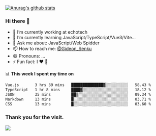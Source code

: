 [![Anurag's github stats](https://github-readme-stats.vercel.app/api?username=gideonsenku)](https://github.com/anuraghazra/github-readme-stats)
### Hi there 👋
- 🔭 I’m currently working at echotech
- 🌱 I’m currently learning JavaScript/TypeScript/Vue3/Vite...
- 💬 Ask me about: JavaScript/Web Spidder 
- 📫 How to reach me: [@Gideon_Senku](https://t.me/Gideon_Senku)
- 😄 Pronouns: ...
- ⚡ Fun fact: I ❤️ 🎵

📊 **This week I spent my time on**
<!--START_SECTION:waka-->

```txt
Vue.js       3 hrs 39 mins   ██████████████▓░░░░░░░░░░   58.43 %
TypeScript   1 hr 8 mins     ████▓░░░░░░░░░░░░░░░░░░░░   18.12 %
JSON         35 mins         ██▒░░░░░░░░░░░░░░░░░░░░░░   09.34 %
Markdown     13 mins         █░░░░░░░░░░░░░░░░░░░░░░░░   03.71 %
CSS          13 mins         █░░░░░░░░░░░░░░░░░░░░░░░░   03.60 %
```

<!--END_SECTION:waka-->


### Thank you for the visit.
![](http://profile-counter.glitch.me/gideonsenku/count.svg)
<!--
**GideonSenku/GideonSenku** is a ✨ _special_ ✨ repository because its `README.md` (this file) appears on your GitHub profile.

Here are some ideas to get you started:

- 🔭 I’m currently working on ...
- 🌱 I’m currently learning ...
- 👯 I’m looking to collaborate on ...
- 🤔 I’m looking for help with ...
- 💬 Ask me about ...
- 📫 How to reach me: ...
- 😄 Pronouns: ...
- ⚡ Fun fact: ...
-->
